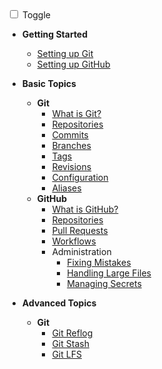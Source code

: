 <div id="dark_mode">
  <i class="fas fa-sun"></i>
    <input type="checkbox" id="dark_mode_switch" name="mode">
      <label for="dark_mode_switch">Toggle</label >
  <i class="fas fa-moon"></i>
</div>

- **Getting Started**
  - [Setting up Git](./docs/getting-started/setting-up-git.md)
  - [Setting up GitHub](./docs/getting-started/setting-up-github.md)

- **Basic Topics**
  - **Git**
    - [What is Git?](./docs/basic/git/what-is-git.md)
    - [Repositories](./docs/basic/git/repositories.md)
    - [Commits](./docs/basic/git/commits.md)
    - [Branches](./docs/basic/git/branches.md)
    - [Tags](./docs/basic/git/tags.md)
    - [Revisions](./docs/basic/git/revisions.md)
    - [Configuration](./docs/basic/git/configuration.md)
    - [Aliases](./docs/basic/git/aliases.md)
  - **GitHub**
    - [What is GitHub?](./docs/basic/github/what-is-github.md)
    - [Repositories](./docs/basic/github/repositories.md)
    - [Pull Requests](./docs/basic/github/pull_requests.md)
    - [Workflows](./docs/basic/github/github_flow.md)
    <!-- - [Markdown](./docs/basic/github/markdown.md) -->
    - Administration
      - [Fixing Mistakes](./docs/basic/github/fixing-mistakes.md)
      - [Handling Large Files](./docs/basic/github/handling-large-files.md)
      - [Managing Secrets](./docs/basic/github/managing-secrets.md)

- **Advanced Topics**
  - **Git**
    - [Git Reflog](./docs/advanced/git/reflog.md)
    - [Git Stash](./docs/advanced/git/git_stash.md)
    <!-- - [Git Bisect](./docs/advanced/git/git_bisect.md) -->
    - [Git LFS](./docs/advanced/git/git_lfs.md)
  <!-- - **GitHub** -->
    <!-- - [Personal Access Tokens](./docs/advanced/github/personal_access_token.md) -->
